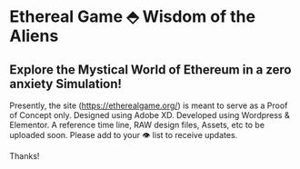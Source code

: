 # Ethereal Game ⬘ Wisdom of the Aliens
Explore the Mystical World of Ethereum in a zero anxiety Simulation!
---
Presently, the site (https://etherealgame.org/) is meant to serve as a Proof of Concept only. Designed using Adobe XD. Developed using Wordpress & Elementor.
A reference time line, RAW design files, Assets, etc to be uploaded soon.
Please add to your 👁️ list to receive updates.

Thanks!

